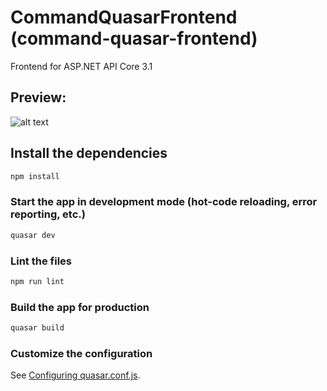 # CommandQuasarFrontend (command-quasar-frontend)

Frontend for ASP.NET API Core 3.1

## Preview: 

![alt text](https://img.imageupload.net/2020/10/18/cas-quasar.png)

## Install the dependencies
```bash
npm install
```

### Start the app in development mode (hot-code reloading, error reporting, etc.)
```bash
quasar dev
```

### Lint the files
```bash
npm run lint
```

### Build the app for production
```bash
quasar build
```

### Customize the configuration
See [Configuring quasar.conf.js](https://quasar.dev/quasar-cli/quasar-conf-js).
